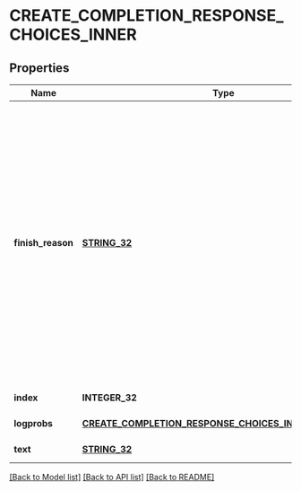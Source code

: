 # CREATE_COMPLETION_RESPONSE_CHOICES_INNER

## Properties
Name | Type | Description | Notes
------------ | ------------- | ------------- | -------------
**finish_reason** | [**STRING_32**](STRING_32.md) | The reason the model stopped generating tokens. This will be &#x60;stop&#x60; if the model hit a natural stop point or a provided stop sequence, &#x60;length&#x60; if the maximum number of tokens specified in the request was reached, or &#x60;content_filter&#x60; if content was omitted due to a flag from our content filters.  | [default to null]
**index** | **INTEGER_32** |  | [default to null]
**logprobs** | [**CREATE_COMPLETION_RESPONSE_CHOICES_INNER_LOGPROBS**](CreateCompletionResponse_choices_inner_logprobs.md) |  | [default to null]
**text** | [**STRING_32**](STRING_32.md) |  | [default to null]

[[Back to Model list]](../README.md#documentation-for-models) [[Back to API list]](../README.md#documentation-for-api-endpoints) [[Back to README]](../README.md)


